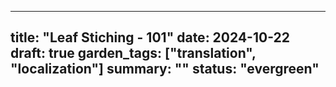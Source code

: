 ---
title: "Leaf Stiching - 101"
date: 2024-10-22
draft: true
garden_tags: ["translation", "localization"]
summary: ""
status: "evergreen"
--
